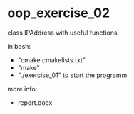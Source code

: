 # oop_exercise_02
class IPAddress with useful functions

in bash:
- "cmake cmakelists.txt"
- "make"
- "./exercise_01" to start the programm

more info:
- report.docx
